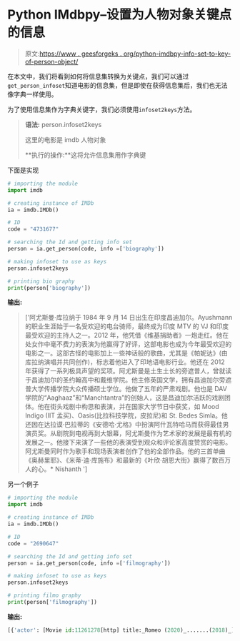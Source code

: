 # Python IMdbpy–设置为人物对象关键点的信息

> 原文:[https://www . geesforgeks . org/python-imdbpy-info-set-to-key-of-person-object/](https://www.geeksforgeeks.org/python-imdbpy-info-set-to-keys-of-person-object/)

在本文中，我们将看到如何将信息集转换为关键点，我们可以通过`get_person_infoset`知道电影的信息集，但是即使在获得信息集后，我们也无法像字典一样使用。

为了使用信息集作为字典关键字，我们必须使用`infoset2keys`方法。

> **语法:** person.infoset2keys
> 
> 这里的电影是 imdb 人物对象
> 
> **执行的操作:**这将允许信息集用作字典键

下面是实现

```py
# importing the module
import imdb

# creating instance of IMDb
ia = imdb.IMDb()

# ID
code = "4731677"

# searching the Id and getting info set
person = ia.get_person(code, info =['biography'])

# making infoset to use as keys
person.infoset2keys

# printing bio graphy
print(person['biography'])
```

**输出:**

> ['阿尤斯曼·库拉纳于 1984 年 9 月 14 日出生在印度昌迪加尔。Ayushmann 的职业生涯始于一名受欢迎的电台骑师，最终成为印度 MTV 的 VJ 和印度最受欢迎的主持人之一。2012 年，他凭借《维基捐助者》一炮走红。他在处女作中毫不费力的表演为他赢得了好评，这部电影也成为今年最受欢迎的电影之一。这部古怪的电影加上一些神话般的歌曲，尤其是《帕妮达》(由库拉纳演唱并共同创作)，标志着他进入了印地语电影行业。他还在 2012 年获得了一系列极具声望的奖项。阿尤斯曼是土生土长的旁遮普人，曾就读于昌迪加尔的圣约翰高中和戴维学院。他主修英国文学，拥有昌迪加尔旁遮普大学传播学院大众传播硕士学位。他做了五年的严肃戏剧。他也是 DAV 学院的“Aaghaaz”和“Manchtantra”的创始人，这是昌迪加尔活跃的戏剧团体。他在街头戏剧中构思和表演，并在国家大学节日中获奖，如 Mood Indigo (IIT 孟买)、Oasis(比拉科技学院，皮拉尼)和 St. Bedes Simla。他还因在达拉谟·巴拉蒂的《安德哈·尤格》中扮演阿什瓦特哈马而获得最佳男演员奖。从剧院到电视再到大银幕，阿尤斯曼作为艺术家的发展是最有机的发展之一。他接下来演了一些他的表演受到观众和评论家高度赞赏的电影。阿尤斯曼同时作为歌手和现场表演者创作了他的全部作品。他的三首单曲《奥赫里耶》、《米蒂·迪·库施布》和最新的《叶欣·胡恩大街》赢得了数百万人的心。* Nishanth ']

另一个例子

```py
# importing the module
import imdb

# creating instance of IMDb
ia = imdb.IMDb()

# ID
code = "2690647"

# searching the Id and getting info set
person = ia.get_person(code, info =['filmography'])

# making infoset to use as keys
person.infoset2keys

# printing filmo graphy
print(person['filmography'])
```

**输出:**

```py
[{'actor': [Movie id:11261278[http] title:_Romeo (2020)_.......(2018)_]}]
```